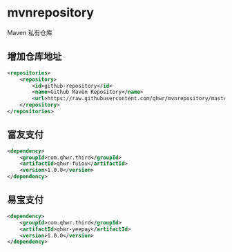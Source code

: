 # mvnrepository

Maven 私有仓库

## 增加仓库地址

```xml
<repositories>
    <repository>
        <id>github-repository</id>
        <name>Github Maven Repository</name>
        <url>https://raw.githubusercontent.com/qhwr/mvnrepository/master</url>
    </repository>
</repositories>
```

## 富友支付

```xml
<dependency>
    <groupId>com.qhwr.third</groupId>
    <artifactId>qhwr-fuiou</artifactId>
    <version>1.0.0</version>
</dependency>
```

## 易宝支付

```xml
<dependency>
    <groupId>com.qhwr.third</groupId>
    <artifactId>qhwr-yeepay</artifactId>
    <version>1.0.0</version>
</dependency>
```